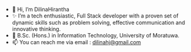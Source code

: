 - 👋 Hi, I’m DilinaHirantha
- ✨ I’m a tech enthusiastic, Full Stack developer with a proven set of dynamic skills such as problem solving, effective communication and innovative thinking.
- 🌱 B.Sc. (Hons.) in Information Technology, University of Moratuwa.
- 📫 You can reach me via email : dilinahj@gmail.com
